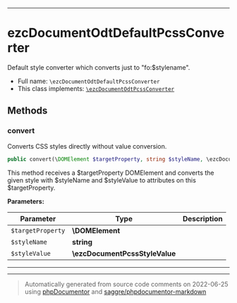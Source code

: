***

# ezcDocumentOdtDefaultPcssConverter

Default style converter which converts just to "fo:$stylename".



* Full name: `\ezcDocumentOdtDefaultPcssConverter`
* This class implements:
[`\ezcDocumentOdtPcssConverter`](./ezcDocumentOdtPcssConverter.md)




## Methods


### convert

Converts CSS styles directly without value conversion.

```php
public convert(\DOMElement $targetProperty, string $styleName, \ezcDocumentPcssStyleValue $styleValue): mixed
```

This method receives a $targetProperty DOMElement and converts the given
style with $styleName and $styleValue to attributes on this
$targetProperty.






**Parameters:**

| Parameter | Type | Description |
|-----------|------|-------------|
| `$targetProperty` | **\DOMElement** |  |
| `$styleName` | **string** |  |
| `$styleValue` | **\ezcDocumentPcssStyleValue** |  |




***


***
> Automatically generated from source code comments on 2022-06-25 using [phpDocumentor](http://www.phpdoc.org/) and [saggre/phpdocumentor-markdown](https://github.com/Saggre/phpDocumentor-markdown)

